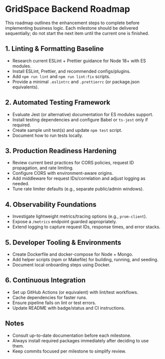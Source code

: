 # GridSpace Backend Roadmap

This roadmap outlines the enhancement steps to complete before implementing business logic. Each milestone should be delivered sequentially; do not start the next item until the current one is finished.

## 1. Linting & Formatting Baseline
- Research current ESLint + Prettier guidance for Node 18+ with ES modules.
- Install ESLint, Prettier, and recommended configs/plugins.
- Add `npm run lint` and `npm run lint:fix` scripts.
- Provide a minimal `.eslintrc` and `.prettierrc` (or package.json equivalents).

## 2. Automated Testing Framework
- Evaluate Jest (or alternative) documentation for ES modules support.
- Install testing dependencies and configure Babel or `ts-jest` only if required.
- Create sample unit test(s) and update `npm test` script.
- Document how to run tests locally.

## 3. Production Readiness Hardening
- Review current best practices for CORS policies, request ID propagation, and rate limiting.
- Configure CORS with environment-aware origins.
- Add middleware for request IDs/correlation and adjust logging as needed.
- Tune rate limiter defaults (e.g., separate public/admin windows).

## 4. Observability Foundations
- Investigate lightweight metrics/tracing options (e.g., `prom-client`).
- Expose a `/metrics` endpoint guarded appropriately.
- Extend logging to capture request IDs, response times, and error stacks.

## 5. Developer Tooling & Environments
- Create Dockerfile and docker-compose for Node + Mongo.
- Add helper scripts (npm or Makefile) for building, running, and seeding.
- Document local onboarding steps using Docker.

## 6. Continuous Integration
- Set up GitHub Actions (or equivalent) with lint/test workflows.
- Cache dependencies for faster runs.
- Ensure pipeline fails on lint or test errors.
- Update README with badge/status and CI instructions.

## Notes
- Consult up-to-date documentation before each milestone.
- Always install required packages immediately after deciding to use them.
- Keep commits focused per milestone to simplify review.
